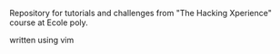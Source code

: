Repository for tutorials and challenges from "The Hacking Xperience" course at Ecole poly.

written using vim
